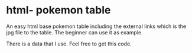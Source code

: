 # html- pokemon table
An easy html base pokemon table
including the external links which is the jpg file to the table.
The beginner can use it as example.

There is a data that I use.
Feel free to get this code.
